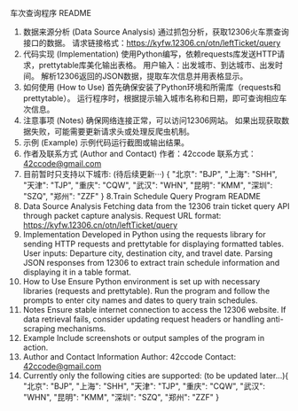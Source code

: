车次查询程序 README
1. 数据来源分析 (Data Source Analysis)
通过抓包分析，获取12306火车票查询接口的数据。
请求链接格式：https://kyfw.12306.cn/otn/leftTicket/query
2. 代码实现 (Implementation)
使用Python编写，依赖requests库发送HTTP请求，prettytable库美化输出表格。
用户输入：出发城市、到达城市、出发时间。
解析12306返回的JSON数据，提取车次信息并用表格显示。
3. 如何使用 (How to Use)
首先确保安装了Python环境和所需库（requests和prettytable）。
运行程序时，根据提示输入城市名称和日期，即可查询相应车次信息。
4. 注意事项 (Notes)
确保网络连接正常，可以访问12306网站。
如果出现获取数据失败，可能需要更新请求头或处理反爬虫机制。
5. 示例 (Example)
示例代码运行截图或输出结果。
6. 作者及联系方式 (Author and Contact)
作者：42ccode
联系方式：42ccode@gmail.com
7. 目前暂时只支持以下城市: (待后续更新···)
{
  "北京": "BJP",
  "上海": "SHH",
  "天津": "TJP",
  "重庆": "CQW",
  "武汉": "WHN",
  "昆明": "KMM",
  "深圳": "SZQ",
  "郑州": "ZZF"
}
8.Train Schedule Query Program README
1. Data Source Analysis
Fetching data from the 12306 train ticket query API through packet capture analysis.
Request URL format: https://kyfw.12306.cn/otn/leftTicket/query
2. Implementation
Developed in Python using the requests library for sending HTTP requests and prettytable for displaying formatted tables.
User inputs: Departure city, destination city, and travel date.
Parsing JSON responses from 12306 to extract train schedule information and displaying it in a table format.
3. How to Use
Ensure Python environment is set up with necessary libraries (requests and prettytable).
Run the program and follow the prompts to enter city names and dates to query train schedules.
4. Notes
Ensure stable internet connection to access the 12306 website.
If data retrieval fails, consider updating request headers or handling anti-scraping mechanisms.
5. Example
Include screenshots or output samples of the program in action.
6. Author and Contact Information
Author: 42ccode
Contact: 42ccode@gmail.com
7. Currently only the following cities are supported: (to be updated later...){
  "北京": "BJP",
  "上海": "SHH",
  "天津": "TJP",
  "重庆": "CQW",
  "武汉": "WHN",
  "昆明": "KMM",
  "深圳": "SZQ",
  "郑州": "ZZF"
}